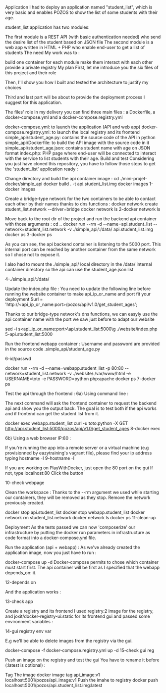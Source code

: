 Application
I had to deploy an application named "student_list", which is very basic and enables POZOS to show the list of some students with their age.

student_list application has two modules:

The first module is a REST API (with basic authentication needed) who send the desire list of the student based on JSON file
The second module is a web app written in HTML + PHP who enable end-user to get a list of students
The need
My work was to :

build one container for each module
make them interact with each other
provide a private registry
My plan
First, let me introduce you the six files of this project and their role

Then, I'll show you how I built and tested the architecture to justify my choices

Third and last part will be about to provide the deployment process I suggest for this application.

The files' role
In my delivery you can find three main files : a Dockerfile, a docker-compose.yml and a docker-compose.registry.yml

docker-compose.yml: to launch the application (API and web app)
docker-compose.registry.yml: to launch the local registry and its frontend
simple_api/student_age.py: contains the source code of the API in python
simple_api/Dockerfile: to build the API image with the source code in it
simple_api/student_age.json: contains student name with age on JSON format
index.php: PHP  page where end-user will be connected to interact with the service to list students with their age.
Build and test
Considering you just have cloned this repository, you have to follow those steps to get the 'student_list' application ready :

Change directory and build the api container image :
cd ./mini-projet-docker/simple_api
docker build . -t api.student_list.img
docker images
1-docker images

Create a bridge-type network for the two containers to be able to contact each other by their names thanks to dns functions :
docker network create student_list.network --driver=bridge
docker network ls
2-docker network ls

Move back to the root dir of the project and run the backend api container with those arguments :
cd ..
docker run --rm -d --name=api.student_list --network=student_list.network -v ./simple_api/:/data/ api.student_list.img
docker ps
3-docker ps

As you can see, the api backend container is listening to the 5000 port. This internal port can be reached by another container from the same network so I chose not to expose it.

I also had to mount the ./simple_api/ local directory in the /data/ internal container directory so the api can use the student_age.json list

4-./simple_api/:/data/

Update the index.php file :
You need to update the following line before running the website container to make api_ip_or_name and port fit your deployment  $url = 'http://<api_ip_or_name:port>/pozos/api/v1.0/get_student_ages';

Thanks to our bridge-type network's dns functions, we can easyly use the api container name with the port we saw just before to adapt our website

sed -i s\<api_ip_or_name:port>\api.student_list:5000\g ./website/index.php
5-api.student_list:5000

Run the frontend webapp container :
Username and password are provided in the source code .simple_api/student_age.py

6-id/passwd

docker run --rm -d --name=webapp.student_list -p 80:80 --network=student_list.network -v ./website/:/var/www/html -e USERNAME=toto -e PASSWORD=python php:apache
docker ps
7-docker ps

Test the api through the frontend :
6a) Using command line :

The next command will ask the frontend container to request the backend api and show you the output back. The goal is to test both if the api works and if frontend can get the student list from it.

docker exec webapp.student_list curl -u toto:python -X GET http://api.student_list:5000/pozos/api/v1.0/get_student_ages
8-docker exec

6b) Using a web browser IP:80 :

If you're running the app into a remote server or a virtual machine (e.g provisionned by eazytraining's vagrant file), please find your ip address typing hostname -I
9-hostname -I

If you are working on PlayWithDocker, just open the 80 port on the gui
If not, type localhost:80
Click the button

10-check webpage

Clean the workspace :
Thanks to the --rm argument we used while starting our containers, they will be removed as they stop. Remove the network previously created.

docker stop api.student_list
docker stop webapp.student_list
docker network rm student_list.network
docker network ls
docker ps
11-clean-up

Deployment
As the tests passed we can now 'composerize' our infrastructure by putting the docker run parameters in infrastructure as code format into a docker-compose.yml file.

Run the application (api + webapp) :
As we've already created the application image, now you just have to run :

docker-compose up -d
Docker-compose permits to chose which container must start first. The api container will be first as I specified that the webapp depends_on: it.

12-depends on

And the application works :

13-check app

Create a registry and its frontend
I used registry:2 image for the registry, and joxit/docker-registry-ui:static for its frontend gui and passed some environment variables :

14-gui registry env var

E.g we'll be able to delete images from the registry via the gui.

docker-compose -f docker-compose.registry.yml up -d
15-check gui reg

Push an image on the registry and test the gui
You have to rename it before (:latest is optional) :

Tag The image
docker image tag api_image:v1 localhost:5001/pozos/api_image:v1
Push the imahe to registry
docker push localhost:5001/pozos/api.student_list.img:latest

